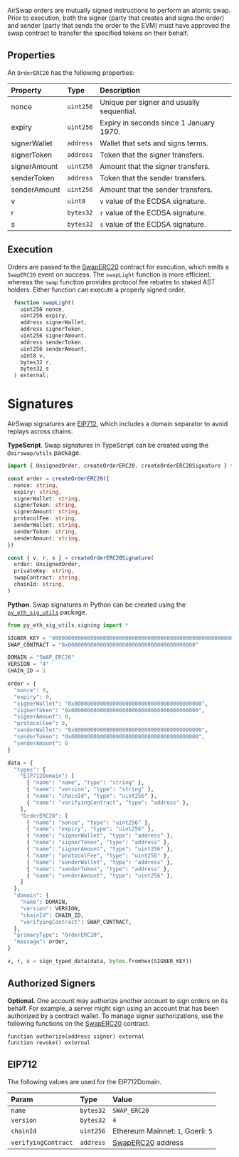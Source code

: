 AirSwap orders are mutually signed instructions to perform an atomic swap. Prior to execution, both the signer (party that creates and signs the order) and sender (party that sends the order to the EVM) must have approved the swap contract to transfer the specified tokens on their behalf.

## Properties

An `OrderERC20` has the following properties:

| Property     | Type      | Description                               |
| :----------- | :-------- | :---------------------------------------- |
| nonce        | `uint256` | Unique per signer and usually sequential. |
| expiry       | `uint256` | Expiry in seconds since 1 January 1970.   |
| signerWallet | `address` | Wallet that sets and signs terms.         |
| signerToken  | `address` | Token that the signer transfers.          |
| signerAmount | `uint256` | Amount that the signer transfers.         |
| senderToken  | `address` | Token that the sender transfers.          |
| senderAmount | `uint256` | Amount that the sender transfers.         |
| v            | `uint8`   | `v` value of the ECDSA signature.         |
| r            | `bytes32` | `r` value of the ECDSA signature.         |
| s            | `bytes32` | `s` value of the ECDSA signature.         |

## Execution

Orders are passed to the [SwapERC20](https://about.airswap.io/contract-deployments) contract for execution, which emits a `SwapERC20` event on success. The `swapLight` function is more efficient, whereas the `swap` function provides protocol fee rebates to staked AST holders. Either function can execute a properly signed order.

```typescript
  function swapLight(
    uint256 nonce,
    uint256 expiry,
    address signerWallet,
    address signerToken,
    uint256 signerAmount,
    address senderToken,
    uint256 senderAmount,
    uint8 v,
    bytes32 r,
    bytes32 s
  ) external;
```

# Signatures

AirSwap signatures are [EIP712](https://eips.ethereum.org/EIPS/eip-712), which includes a domain separator to avoid replays across chains.

**TypeScript**. Swap signatures in TypeScript can be created using the `@airswap/utils` package.

```typescript
import { UnsignedOrder, createOrderERC20, createOrderERC20Signature } from '@airswap/utils'

const order = createOrderERC20({
  nonce: string,
  expiry: string,
  signerWallet: string,
  signerToken: string,
  signerAmount: string,
  protocolFee: string,
  senderWallet: string,
  senderToken: string,
  senderAmount: string,
})

const { v, r, s } = createOrderERC20Signature(
  order: UnsignedOrder,
  privateKey: string,
  swapContract: string,
  chainId: string,
)
```

**Python**. Swap signatures in Python can be created using the [`py_eth_sig_utils`](https://pypi.org/project/py-eth-sig-utils/) package.

```python
from py_eth_sig_utils.signing import *

SIGNER_KEY = "0000000000000000000000000000000000000000000000000000000000000000"
SWAP_CONTRACT = "0x0000000000000000000000000000000000000000"

DOMAIN = "SWAP_ERC20"
VERSION = "4"
CHAIN_ID = 1

order = {
  "nonce": 0,
  "expiry": 0,
  "signerWallet": "0x0000000000000000000000000000000000000000",
  "signerToken": "0x0000000000000000000000000000000000000000",
  "signerAmount": 0,
  "protocolFee": 0,
  "senderWallet": "0x0000000000000000000000000000000000000000",
  "senderToken": "0x0000000000000000000000000000000000000000",
  "senderAmount": 0
}

data = {
  "types": {
    "EIP712Domain": [
      { "name": "name", "type": "string" },
      { "name": "version", "type": "string" },
      { "name": "chainId", "type": "uint256" },
      { "name": "verifyingContract", "type": "address" },
    ],
    "OrderERC20": [
      { "name": "nonce", "type": "uint256" },
      { "name": "expiry", "type": "uint256" },
      { "name": "signerWallet", "type": "address" },
      { "name": "signerToken", "type": "address" },
      { "name": "signerAmount", "type": "uint256" },
      { "name": "protocolFee", "type": "uint256" },
      { "name": "senderWallet", "type": "address" },
      { "name": "senderToken", "type": "address" },
      { "name": "senderAmount", "type": "uint256" },
    ]
  },
  "domain": {
    "name": DOMAIN,
    "version": VERSION,
    "chainId": CHAIN_ID,
    "verifyingContract": SWAP_CONTRACT,
  },
  "primaryType": "OrderERC20",
  "message": order,
}

v, r, s = sign_typed_data(data, bytes.fromhex(SIGNER_KEY))
```

## Authorized Signers

**Optional.** One account may authorize another account to sign orders on its behalf. For example, a server might sign using an account that has been authorized by a contract wallet. To manage signer authorizations, use the following functions on the [SwapERC20](deployments.md) contract.

```text
function authorize(address signer) external
function revoke() external
```

## EIP712

The following values are used for the EIP712Domain.

| Param               | Type      | Value                               |
| :------------------ | :-------- | :---------------------------------- |
| `name`              | `bytes32` | `SWAP_ERC20`                        |
| `version`           | `bytes32` | `4`                                 |
| `chainId`           | `uint256` | Ethereum Mainnet: `1`, Goerli: `5`  |
| `verifyingContract` | `address` | [SwapERC20](deployments.md) address |
